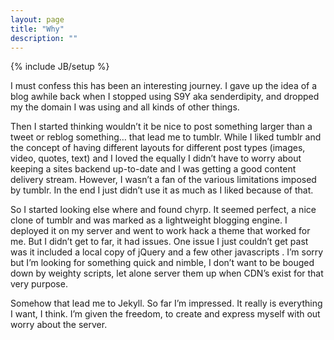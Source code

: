 ```yaml
---
layout: page
title: "Why"
description: ""
---
```

{% include JB/setup %}

I must confess this has been an interesting journey. I gave up the idea of a blog awhile back when I stopped using S9Y aka senderdipity, and dropped my the domain I was using and all kinds of other things.

Then I started thinking wouldn’t it be nice to post something larger than a tweet or reblog something… that lead me to tumblr. While I liked tumblr and the concept of having different layouts for different post types (images, video, quotes, text) and I loved the equally I didn’t have to worry about keeping a sites backend up-to-date and I was getting a good content delivery stream. However, I wasn’t a fan of the various limitations imposed by tumblr. In the end I just didn’t use it as much as I liked because of that.

So I started looking else where and found chyrp. It seemed perfect, a nice clone of tumblr and was marked as a lightweight blogging engine. I deployed it on my server and went to work hack a theme that worked for me. But I didn’t get to far, it had issues. One issue I just couldn’t get past was it included a local copy of jQuery and a few other javascripts . I’m sorry but I’m looking for something quick and nimble, I don’t want to be bouged down by weighty scripts, let alone server them up when CDN’s exist for that very purpose.

Somehow that lead me to Jekyll. So far I’m impressed. It really is everything I want, I think. I’m given the freedom, to create and express myself with out worry about the server.